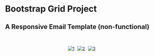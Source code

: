 # Bootstrap Grid Project

## A Responsive Email Template (non-functional)
<br>
<p align="center">
<a href="https://postimg.cc/fkWY1WQ2" target="_blank"><img src="https://i.postimg.cc/fkWY1WQ2/1.png" alt="1"/></a> <a href="https://postimg.cc/6yyn5H3C" target="_blank"><img src="https://i.postimg.cc/6yyn5H3C/2.png" alt="2"/></a> <a href="https://postimg.cc/Z0f6mkTT" target="_blank"><img src="https://i.postimg.cc/Z0f6mkTT/3.png" alt="3"/></a><br/><br/>
</p>

<style>
img {
    padding: 3px;
    margin-left: auto;
    margin-right: auto;
}
</style>